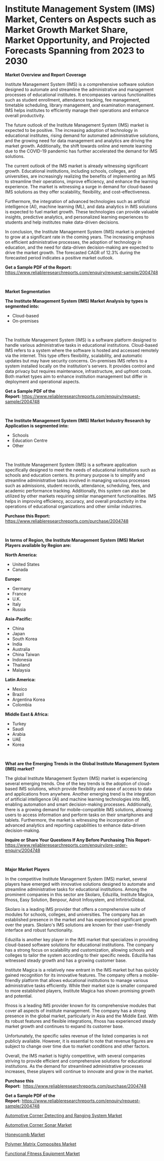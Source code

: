 <p><h1>Institute Management System (IMS) Market, Centers on Aspects such as Market Growth Market Share, Market Opportunity, and Projected Forecasts Spanning from 2023 to 2030</h1></p><p><strong>Market Overview and Report Coverage</strong></p>
<p><p>Institute Management System (IMS) is a comprehensive software solution designed to automate and streamline the administrative and management processes of educational institutes. It encompasses various functionalities such as student enrollment, attendance tracking, fee management, timetable scheduling, library management, and examination management. IMS helps institutes to efficiently manage their operations and enhance overall productivity.</p><p>The future outlook of the Institute Management System (IMS) market is expected to be positive. The increasing adoption of technology in educational institutes, rising demand for automated administrative solutions, and the growing need for data management and analytics are driving the market growth. Additionally, the shift towards online and remote learning due to the COVID-19 pandemic has further accelerated the demand for IMS solutions.</p><p>The current outlook of the IMS market is already witnessing significant growth. Educational institutions, including schools, colleges, and universities, are increasingly realizing the benefits of implementing an IMS to streamline their operations, improve efficiency, and enhance the learning experience. The market is witnessing a surge in demand for cloud-based IMS solutions as they offer scalability, flexibility, and cost-effectiveness.</p><p>Furthermore, the integration of advanced technologies such as artificial intelligence (AI), machine learning (ML), and data analytics in IMS solutions is expected to fuel market growth. These technologies can provide valuable insights, predictive analytics, and personalized learning experiences to students and help institutes make data-driven decisions.</p><p>In conclusion, the Institute Management System (IMS) market is projected to grow at a significant rate in the coming years. The increasing emphasis on efficient administrative processes, the adoption of technology in education, and the need for data-driven decision-making are expected to drive the market growth. The forecasted CAGR of 12.3% during the forecasted period indicates a positive market outlook.</p></p>
<p><strong>Get a Sample PDF of the Report:</strong> <a href="https://www.reliableresearchreports.com/enquiry/request-sample/2004748">https://www.reliableresearchreports.com/enquiry/request-sample/2004748</a></p>
<p>&nbsp;</p>
<p><strong>Market Segmentation</strong></p>
<p><strong>The Institute Management System (IMS) Market Analysis by types is segmented into:</strong></p>
<p><ul><li>Cloud-based</li><li>On-premises</li></ul></p>
<p>&nbsp;</p>
<p><p>The Institute Management System (IMS) is a software platform designed to handle various administrative tasks in educational institutions. Cloud-based IMS refers to a system where the software is hosted and accessed remotely via the internet. This type offers flexibility, scalability, and automatic updates but may have security concerns. On-premises IMS refers to a system installed locally on the institution's servers. It provides control and data privacy but requires maintenance, infrastructure, and upfront costs. Both market types aim to enhance institution management but differ in deployment and operational aspects.</p></p>
<p><strong>Get a Sample PDF of the Report:</strong>&nbsp;<a href="https://www.reliableresearchreports.com/enquiry/request-sample/2004748">https://www.reliableresearchreports.com/enquiry/request-sample/2004748</a></p>
<p>&nbsp;</p>
<p><strong>The Institute Management System (IMS) Market Industry Research by Application is segmented into:</strong></p>
<p><ul><li>Schools</li><li>Education Centre</li><li>Other</li></ul></p>
<p>&nbsp;</p>
<p><p>The Institute Management System (IMS) is a software application specifically designed to meet the needs of educational institutions such as schools and education centers. Its primary purpose is to simplify and streamline administrative tasks involved in managing various processes such as admissions, student records, attendance, scheduling, fees, and academic performance tracking. Additionally, this system can also be utilized by other markets requiring similar management functionalities. IMS helps in improving efficiency, accuracy, and overall productivity in the operations of educational organizations and other similar industries.</p></p>
<p><strong>Purchase this Report:</strong>&nbsp; <a href="https://www.reliableresearchreports.com/purchase/2004748">https://www.reliableresearchreports.com/purchase/2004748</a></p>
<p>&nbsp;</p>
<p><strong>In terms of Region, the Institute Management System (IMS) Market Players available by Region are:</strong></p>
<p>
    <p> <strong> North America: </strong>
        <ul>
            <li>United States</li>
            <li>Canada</li>
        </ul>
        </p> 
    <p> <strong> Europe: </strong>
        <ul>
            <li>Germany</li>
            <li>France</li>
            <li>U.K.</li>
            <li>Italy</li>
            <li>Russia</li>
        </ul>
        </p> 
    <p> <strong> Asia-Pacific: </strong>
        <ul>
            <li>China</li>
            <li>Japan</li>
            <li>South Korea</li>
            <li>India</li>
            <li>Australia</li>
            <li>China Taiwan</li>
            <li>Indonesia</li>
            <li>Thailand</li>
            <li>Malaysia</li>
        </ul>
        </p> 
    <p> <strong> Latin America: </strong>
        <ul>
            <li>Mexico</li>
            <li>Brazil</li>
            <li>Argentina Korea</li>
            <li>Colombia</li>
        </ul>
        </p> 
    <p> <strong> Middle East & Africa: </strong>
        <ul>
            <li>Turkey</li>
            <li>Saudi</li>
            <li>Arabia</li>
            <li>UAE</li>
            <li>Korea</li>
        </ul>
    </p>
    </p>
<p>&nbsp;</p>
<p><strong>What are the Emerging Trends in the Global Institute Management System (IMS) market?</strong></p>
<p><p>The global Institute Management System (IMS) market is experiencing several emerging trends. One of the key trends is the adoption of cloud-based IMS solutions, which provide flexibility and ease of access to data and applications from anywhere. Another emerging trend is the integration of artificial intelligence (AI) and machine learning technologies into IMS, enabling automation and smart decision-making processes. Additionally, there is a growing demand for mobile-compatible IMS solutions, allowing users to access information and perform tasks on their smartphones and tablets. Furthermore, the market is witnessing the incorporation of advanced analytics and reporting capabilities to enhance data-driven decision-making.</p></p>
<p><strong>Inquire or Share Your Questions If Any Before Purchasing This Report</strong>- <a href="https://www.reliableresearchreports.com/enquiry/pre-order-enquiry/2004748">https://www.reliableresearchreports.com/enquiry/pre-order-enquiry/2004748</a></p>
<p>&nbsp;</p>
<p><strong>Major Market Players</strong></p>
<p><p>In the competitive Institute Management System (IMS) market, several players have emerged with innovative solutions designed to automate and streamline administrative tasks for educational institutions. Among the prominent companies in this sector are Skolaro, Eduzilla, Institute Magica, Ifnoss, Easy Solution, Benpour, Adroit Infosystem, and InfintrixGlobal.</p><p>Skolaro is a leading IMS provider that offers a comprehensive suite of modules for schools, colleges, and universities. The company has an established presence in the market and has experienced significant growth over the years. Skolaro's IMS solutions are known for their user-friendly interface and robust functionality.</p><p>Eduzilla is another key player in the IMS market that specializes in providing cloud-based software solutions for educational institutions. The company has a strong focus on scalability and customization, allowing schools and colleges to tailor the system according to their specific needs. Eduzilla has witnessed steady growth and has a growing customer base.</p><p>Institute Magica is a relatively new entrant in the IMS market but has quickly gained recognition for its innovative features. The company offers a mobile-friendly platform that allows educational institutions to manage various administrative tasks efficiently. While their market size is smaller compared to more established players, Institute Magica has shown promising growth and potential.</p><p>Ifnoss is a leading IMS provider known for its comprehensive modules that cover all aspects of institute management. The company has a strong presence in the global market, particularly in Asia and the Middle East. With its robust features and flexible integrations, Ifnoss has experienced steady market growth and continues to expand its customer base.</p><p>Unfortunately, the specific sales revenue of the listed companies is not publicly available. However, it is essential to note that revenue figures are subject to change over time due to market conditions and other factors.</p><p>Overall, the IMS market is highly competitive, with several companies striving to provide efficient and comprehensive solutions for educational institutions. As the demand for streamlined administrative processes increases, these players will continue to innovate and grow in the market.</p></p>
<p><strong>Purchase this Report:</strong>&nbsp;&nbsp;<a href="https://www.reliableresearchreports.com/purchase/2004748">https://www.reliableresearchreports.com/purchase/2004748</a></p>
<p></p>
<p><strong>Get a Sample PDF of the Report:</strong>&nbsp;<a href="https://www.reliableresearchreports.com/enquiry/request-sample/2004748">https://www.reliableresearchreports.com/enquiry/request-sample/2004748</a></p>
<p><p><a href="https://github.com/abdelrhmankishk22/Market-Research-Report-List-1/blob/main/automotive-corner-detecting-and-ranging-system-market.md">Automotive Corner Detecting and Ranging System Market</a></p><p><a href="https://github.com/maliyahmorrow6654/Market-Research-Report-List-1/blob/main/automotive-corner-sonar-market.md">Automotive Corner Sonar Market</a></p><p><a href="https://medium.com/@santoshh992151/honeycomb-market-size-cagr-trends-2024-2030-ea80b6903481">Honeycomb Market</a></p><p><a href="https://medium.com/@santosh735584/polymer-matrix-composites-market-insight-market-trends-growth-forecasted-from-2023-to-2030-e19744b8542a">Polymer Matrix Composites Market</a></p><p><a href="https://www.linkedin.com/pulse/functional-fitness-equipment-market-size-share-amp-trends-ycore/">Functional Fitness Equipment Market</a></p></p>